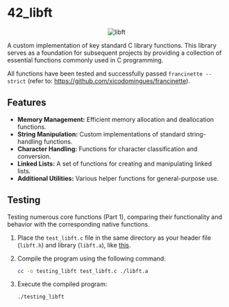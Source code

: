 # 42_libft
<p align="center">
    <img src="https://github.com/alx-sch/42_libft/assets/134595144/bce87494-3c97-4028-ab66-83a48190603d" alt="libft" />
</p>

A custom implementation of key standard C library functions. This library serves as a foundation for subsequent projects by providing a collection of essential functions commonly used in C programming.

All functions have been tested and successfully passed `francinette --strict` (refer to: https://github.com/xicodomingues/francinette).

## Features

- **Memory Management:** Efficient memory allocation and deallocation functions.
- **String Manipulation:** Custom implementations of standard string-handling functions.
- **Character Handling:** Functions for character classification and conversion.
- **Linked Lists:** A set of functions for creating and manipulating linked lists.
- **Additional Utilities:** Various helper functions for general-purpose use.

## Testing 

Testing numerous core functions (Part 1), comparing their functionality and behavior with the corresponding native functions.

1. Place the `test_libft.c` file in the same directory as your header file (`libft.h`) and library (`libft.a`), like [this](https://github.com/alx-sch/42_libft/tree/main/testing_libft).

2. Compile the program using the following command:

    ```bash
    cc -o testing_libft test_libft.c ./libft.a
    ```

3. Execute the compiled program:

    ```bash
    ./testing_libft
    ```
